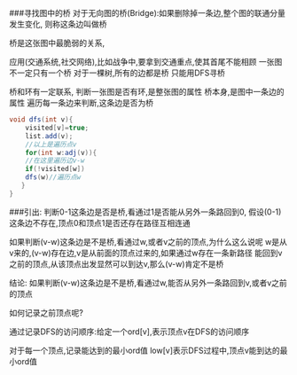 ###寻找图中的桥
对于无向图的桥(Bridge):如果删除掉一条边,整个图的联通分量发生变化,
则称这条边叫做桥

桥是这张图中最脆弱的关系,

应用(交通系统,社交网络),比如战争中,要拿到交通重点,使其首尾不能相顾
一张图不一定只有一个桥
对于一棵树,所有的边都是桥
只能用DFS寻桥

桥和环有一定联系,
判断一张图是否有环,是整张图的属性
桥本身,是图中一条边的属性
遍历每一条边来判断,这条边是否为桥
```java
void dfs(int v){
    visited[v]=true;
    list.add(v);
    //以上是遍历点v
    for(int w:adj(v)){
    //在这里遍历边v-w
    if(!visited[w])
    dfs(w)//遍历点w
   }
}
```
###引出:
判断0-1这条边是否是桥,看通过1是否能从另外一条路回到0,
假设(0-1)这条边不存在,顶点0和顶点1是否还存在路径互相连通

如果判断(v-w)这条边是不是桥,看通过w,或者v之前的顶点,为什么这么说呢
w是从v来的,(v-w)存在边,v是从前面的顶点过来的,如果通过w存在一条新路径
能回到v之前的顶点,从该顶点出发显然可以到达v,那么(v-w)肯定不是桥

结论:
如果判断(v-w)这条边是不是桥,看通过w,能否从另外一条路回到v,或者v之前的顶点

如何记录之前顶点呢?

通过记录DFS的访问顺序:给定一个ord[v],表示顶点v在DFS的访问顺序

对于每一个顶点,记录能达到的最小ord值
low[v]表示DFS过程中,顶点v能到达的最小ord值